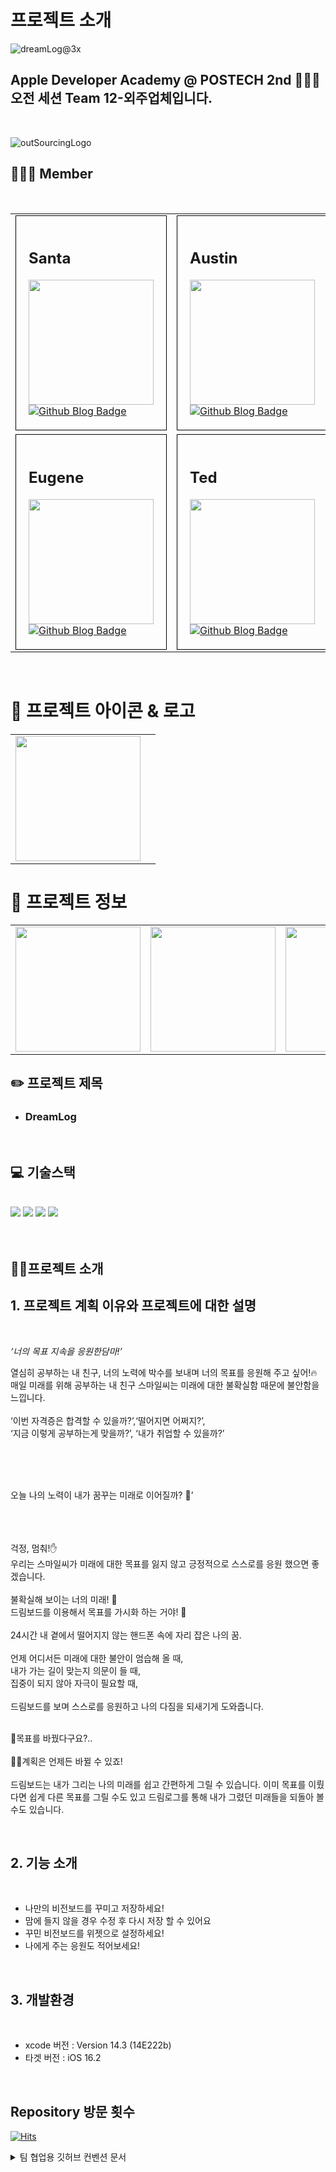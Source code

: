 
# **프로젝트 소개**

![dreamLog@3x](https://user-images.githubusercontent.com/59696697/237054762-03b265d6-767e-4d73-a0b9-a5835234d00f.png)

## **Apple Developer Academy @ POSTECH 2nd 👨🏻‍💻 오전 세션 Team 12-외주업체입니다.**  

<br>

![outSourcingLogo](https://user-images.githubusercontent.com/59696697/237054990-734e8538-8f98-4231-87b2-426ee964f7f5.png)

## **👨‍👨‍👧 Member**  

<br>

<div>
<table>
  <tr>
    <td><div style="border: 1px solid black; padding: 20px;">
    <h2>Santa</h2>
    <img alt="" src="https://github.com/DeveloperAcademy-POSTECH/MC2-morning-Team12-DreamLog/assets/59696697/7e916d98-b09e-43d7-bec1-e12b159db9f6" width="200">
    <br>
    <a href="https://github.com/ChrisP-00">
      <img src="https://img.shields.io/badge/Github-black?style=for-the-badge&logo=github&logoColor=white" alt="Github Blog Badge"/>
    </a>
  </div>
  </td>
    <td>
   <div style="border: 1px solid black; padding: 20px;">
    <h2>Austin</h2>
    <img alt="" src="https://github.com/DeveloperAcademy-POSTECH/MC2-morning-Team12-DreamLog/assets/59696697/b3c7fd61-2f75-4df4-afc9-e9bfaaf85c23" width="200">
    <br>
    <a href="https://github.com/moonkey48">
      <img src="https://img.shields.io/badge/Github-black?style=for-the-badge&logo=github&logoColor=white" alt="Github Blog Badge"/>
    </a>
  </div>
    </td>
    <td>
   <div style="border: 1px solid black; padding: 20px;">
    <h2>Loki</h2>
    <img alt="" src="https://github.com/DeveloperAcademy-POSTECH/MC2-morning-Team12-DreamLog/assets/59696697/2a186821-5e3b-4f17-8dee-be16065a8783" width="200">
    <br>
    <a href="https://github.com/KLJH1025">
      <img src="https://img.shields.io/badge/Github-black?style=for-the-badge&logo=github&logoColor=white" alt="Github Blog Badge"/>
    </a>
    </tr>
    <tr>
  </div>
    </td>
    <td>
  <div style="border: 1px solid black; padding: 20px;">
    <h2>Eugene</h2>
    <img alt="" src="https://github.com/DeveloperAcademy-POSTECH/MC2-morning-Team12-DreamLog/assets/59696697/fdcaffc5-09b9-465b-966b-7dbbef472c79" width="200">
    <br>
    <a href="https://github.com/dayjack">
      <img src="https://img.shields.io/badge/Github-black?style=for-the-badge&logo=github&logoColor=white" alt="Github Blog Badge"/>
    </a>
  </div>
    </td>
     <td>
   <div style="border: 1px solid black; padding: 20px;">
    <h2>Ted</h2>
    <img alt="" src="https://github.com/DeveloperAcademy-POSTECH/MC2-morning-Team12-DreamLog/assets/59696697/188a6cfd-203e-4d62-9805-d3e4fb08e73d" width="200">
    <br>
    <a href="https://github.com/Taerogrammer">
      <img src="https://img.shields.io/badge/Github-black?style=for-the-badge&logo=github&logoColor=white" alt="Github Blog Badge"/>
    </a>
  </div>
    </td>

  <tr>
</table>

</div>

<br>

# **📱 프로젝트 아이콘 & 로고**

<div>
<table>
  <tr>
    <td>
    <img alt="" src="https://github.com/DeveloperAcademy-POSTECH/MC2-morning-Team12-DreamLog/assets/59696697/97bdbb9a-4ae8-4801-8086-a6dab36da92a" width="200">
    </td>
    <td>
    <img alt="" src="https://user-images.githubusercontent.com/59696697/237054762-03b265d6-767e-4d73-a0b9-a5835234d00f.png">
    </td>
  <tr>
</table>

</div>

# **🤔 프로젝트 정보**  

<div>
<table>
  <tr>
    <td><img alt="" src="https://github.com/DeveloperAcademy-POSTECH/MC2-morning-Team12-DreamLog/assets/59696697/e1399698-662f-4f9a-8cf5-e3214e739daa" width="200"></td>
    <td><img alt="" src="https://github.com/DeveloperAcademy-POSTECH/MC2-morning-Team12-DreamLog/assets/59696697/4216f45a-8745-42b6-9b64-bafd54b3aa5f" width="200"></td>
      <td><img alt="" src="https://github.com/DeveloperAcademy-POSTECH/MC2-morning-Team12-DreamLog/assets/59696697/068881cf-8e68-4523-9c2d-7b4412214752" width="200"></td>
  <tr>
</table>


## **✏️ 프로젝트 제목**

- ### DreamLog

<br>

## **💻 기술스택**

<br>
<div>
<img src="https://img.shields.io/badge/swift-F05138?style=for-the-badge&logo=swift&logoColor=white">
<img src="https://img.shields.io/badge/swiftUI-F05138?style=for-the-badge&logo=swift&logoColor=white">
<img src="https://img.shields.io/badge/Xcode-147EFB?style=for-the-badge&logo=xcode&logoColor=white">
<img src="https://img.shields.io/badge/iOS-000000?style=for-the-badge&logo=ios&logoColor=white">
<div>
<br>
<br>

## **🙇‍♂️프로젝트 소개**

## 1. 프로젝트 계획 이유와 프로젝트에 대한 설명

<br>

*‘너의 목표 지속을 응원한담마!’*

열심히 공부하는 내 친구, 너의 노력에 박수를 보내며 너의 목표를 응원해 주고 싶어!🔥
<br>
매일 미래를 위해 공부하는 내 친구 스마일씨는 미래에 대한 불확실함 때문에 불안함을 느낍니다.
<br><br>
‘이번 자격증은 합격할 수 있을까?’,‘떨어지면 어쩌지?’,
<br>
‘지금 이렇게 공부하는게 맞을까?’, ‘내가 취업할 수 있을까?’
<br>

<br>

<br>

<br>

오늘 나의 노력이 내가 꿈꾸는 미래로 이어질까? 🥲’
<br>

<br>

<br>

<br>
걱정, 멈춰!✋
<br>
우리는 스마일씨가 미래에 대한 목표를 잃지 않고 긍정적으로 스스로를 응원 했으면 좋겠습니다.
<br>
<br>
불확실해 보이는 너의 미래! 🤔
<br>
드림보드를 이용해서 목표를 가시화 하는 거야! 👊
<br><br>
24시간 내 곁에서 떨어지지 않는 핸드폰 속에 자리 잡은 나의 꿈.
<br><br>
언제 어디서든 미래에 대한 불안이 엄습해 올 때,
<br>
내가 가는 길이 맞는지 의문이 들 때,
<br>
집중이 되지 않아 자극이 필요할 때,
<br><br>
드림보드를 보며 스스로를 응원하고 나의 다짐을 되새기게 도와줍니다.
<br><br>

👀목표를 바꿨다구요?..
<br>
<br>
🙆‍♂️계획은 언제든 바뀔 수 있죠!
<br><br>
드림보드는 내가 그리는 나의 미래를 쉽고 간편하게 그릴 수 있습니다.
이미 목표를 이뤘다면 쉽게 다른 목표를 그릴 수도 있고
드림로그를 통해 내가 그렸던 미래들을 되돌아 볼 수도 있습니다.

<br>

## 2. 기능 소개

<br>

- 나만의 비전보드를 꾸미고 저장하세요!
- 맘에 들지 않을 경우 수정 후 다시 저장 할 수 있어요
- 꾸민 비전보드를 위젯으로 설정하세요!
- 나에게 주는 응원도 적어보세요!

 <br>

## 3. 개발환경

<br>

- xcode 버전 : Version 14.3 (14E222b)
- 타겟 버전 : iOS 16.2

<br>

## **Repository 방문 횟수**

[![Hits](https://hits.seeyoufarm.com/api/count/incr/badge.svg?url=https%3A%2F%2Fgithub.com%2FDeveloperAcademy-POSTECH%2FMC2-morning-Team12-DreamLog&count_bg=%2326980A&title_bg=%23FFFBF6&icon=&icon_color=%23E7E7E7&title=hits&edge_flat=false)](https://hits.seeyoufarm.com)

<details>
<summary>팀 협업용 깃허브 컨벤션 문서 </summary>
<div markdown="1">

## **Fork를 통한 협업**

### 원본(메인) 레포에서 브랜치를 생성하여 작업을 하는 것이 아니라

각자 레포를 fork한 후, 본인(포크한) 레포에서 작업을 한 이후
원본(메인)레포에 PR을 요청하는 방식으로 진행하는 방법입니다.

- Fork를 통해  진행하는 이유
  - 원본 레포의 브랜치에서 작업을 하다보면 누군가가 작업을 하는 도중에 다른 사람이 작업을 진행하게 되면, conflict가 날 확률이 매우 높아지기 때문에,
    각자 작업을 한 뒤, 원본 레포에 merge를 진행하여 conflict를 방지하기 위해 진행합니다.

<!-- ![Untitled](https://s3-us-west-2.amazonaws.com/secure.notion-static.com/3e11e3d7-c9fb-4084-8ce6-751e7a71239a/Untitled.png) -->

1. 원본 레포를 fork하여 내 레포에 생성합니다.

2. 원하는 디렉토리에 git을 초기화 시켜줍니다.

```bash
git init
```

3. 원본(메인) 레포를 upstream으로 remote해줍니다.

```bash
git remote add upstream <원본(메인)레포 주소>
```

4. 로컬(나의) 레포를 origin으로 remote해줍니다.

```bash
git remote add origin <로컬(포크한 나의)레포 주소>
```

**작업을 진행할 시 upstream에서 pull을 받아오고, origin으로 push를 날려주어 pr을 진행합니다.**

→ 공동 작업물을 받아와서 내 개인 컴퓨터로 작업을 한 뒤, 공동 작업물에 합칠 수 있도록 진행하는 것

1. 이슈 템플릿에 맞춰 원본(메인) 레포에 이슈를 생성합니다.

    <!-- ![Untitled](https://s3-us-west-2.amazonaws.com/secure.notion-static.com/80566569-4c1a-4944-a5b5-eb13a0ac4aeb/Untitled.png) -->

    - New issue를 클릭하여 이슈를 생성합니다.
    - **[Prefix] 작업 목표**
    ex) [Design] Weather View 디자인

2. 이슈를 만들면 이슈 제목에 이슈 번호가 생성되는데, (ex) ~/#7)
로컬에 feature/#이슈번호 브랜치를 생성합니다.

```bash
git branch feature/#7    //이슈번호7의 브랜치 생성
```

3. 해당 브랜치로 이동하여 작업을 합니다.

```bash
git switch feature/#7    //해당 브랜치로 변경
```

4. 작업이 끝난 뒤, add와 commit을 진행합니다.

```bash
git add .    //작업 요소를 더해줌
git commit -m "[Prefix] <앱 이름>#이슈번호 - Weather View 디자인 구현"    //무엇을 구현했는지 메세지로 작성
```

5. 내가 작업을 하는 도중에 다른 사람이 작업을 진행하여 원본(메인)레포가 변경되어 있을 수도 있으니,
(확인을 위해) pull을 한 번  진행해준다.

```bash
git pull upstream develop    //원본(메인)레포의 파일을 불러온다.
```

6. 에러가 나지 않았다면, origin에서 작업한 내용을 push해준다.

```bash
git push -u origin <브랜치명>    //해당 브랜치를 올리고자 한다.
```

7. PR을 통해 코드 리뷰를 진행한 뒤, approve를 해준다면 merge를 한다.

8. 기본 브랜치로 돌아옵니다.

```bash
git switch develop(main)
```

9. 1번부터 다시 진행을 하며 작업을 반복하면 됩니다.

<br>
<br>

## Git Branch Convention

- 브랜치를 생성하기 전에, 이슈를 작성해야 하는데,
**[브랜치 종류]/#<이슈번호>**의 양식에 따라 브랜치 명을 작성합니다.

- 브랜치 종류
  - develop : feature 브랜치에서 구현된 기능들이 merge될 브랜치. default 브랜치입니다.
  - **feature** : 기능을 개발하는 브랜치, 이슈별/작업별로 브랜치를 생성하여 기능을 개발합니다.
    주로 많이 사용합니다.
  - main : 개발이 완료된 산출물이 저장될 공간
  - release : 릴리즈를 준비하는 브랜치, 릴리즈 직전 QA 기간에 사용한다
  - bug : 버그를 수정하는 브랜치
  - hotfix : 정말 급하게, 제출 직전에 에러가 난 경우 사용하는 브렌치

ex) feature/#6

<br>
<br>

## Commit Convention

- commit은 최대한 자세히 나누어서 진행해야 하기 때문에, 하나의 이슈 안에서도 매우 많은 commit이 생성될 수 있습니다.
**[prefix] (해당 앱 이름(옵션))#이슈번호 - 이슈 내용**의 양식에 따라 커밋을 작성합니다.

- prefix 종류
  - [Feat]: 새로운 기능 구현
  - [Setting]: 기초 세팅 관련
  - [Design]: just 화면. 레이아웃 조정
  - [Fix]: 버그, 오류 해결, 코드 수정
  - [Add]: Feat 이외의 부수적인 코드 추가, 라이브러리 추가, 새로운 View 생성
  - [Del]: 쓸모없는 코드, 주석 삭제
  - [Refactor]: 전면 수정이 있을 때 사용합니다
  - [Remove]: 파일 삭제
  - [Chore]: 그 이외의 잡일/ 버전 코드 수정, 패키지 구조 변경, 파일 이동, 파일이름 변경
  - [Docs]: README나 WIKI 등의 문서 개정
  - [Comment]: 필요한 주석 추가 및 변경

ex) [Design] DreamLog#4 - 응원 뷰 레이아웃 디자인

<br>
<br>

## Issue

### 이슈 생성 시

- [Prefix] 뷰이름 이슈명
ex) [Design] MyView - MyView 레이아웃 디자인
- 우측 상단 Assignees 자기 자신 선택 → 작업 할당된 사람을 선택하는 것
- Labels Prefix와 자기 자신 선택

<br>

## PR

### PR 요청 시

- Reviewers 자신 제외 모두 체크
- Assignees 자기 자신 추가
- Labels 이슈와 동일하게 추가
- 서로 코드리뷰 꼭 하기
- 수정 필요 시 수정하기

<br>

## 📁폴더링

**mc2-DreamLog**  

**mc2-DreamLog**

- **Global**
  - **Modifier**
  - **Components**
  - **Extension**
- **Resources**
  - **Assets**
  - **Fonts**
- **Model**
- **View**
  - **Tutorial**

</div>
</details>

<br>
<br>
